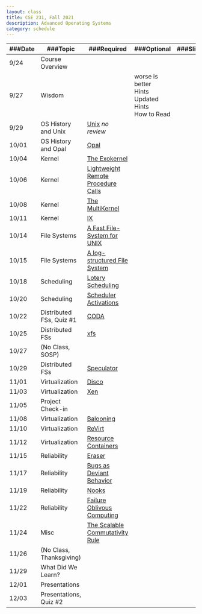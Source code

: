 ```yaml
---
layout: class
title: CSE 231, Fall 2021
description: Advanced Operating Systems
category: schedule
---
```


|    ###Date   | ###Topic | ###Required | ###Optional | ###Slides |
|--------------|----------|-------------|-------------|--------|
| 9/24 | Course Overview          |                        | | |
| 9/27 | Wisdom                   |                                                            | worse is better<br />Hints<br />Updated Hints<br />How to Read | |
| 9/29 | OS History and Unix      | [Unix](https://dl.acm.org/doi/10.1145/957195.808045) *no review*                     | | |
|10/01 | OS History and Opal      | [Opal](https://dl.acm.org/doi/10.1145/195792.195795)                                 | | |
|10/04 | Kernel                   | [The Exokernel](https://dl.acm.org/doi/10.1145/224056.224076)                        | | |
|10/06 | Kernel                   | [Lightweight Remote Procedure Calls](https://dl.acm.org/doi/10.1145/77648.77650)     | | |
|10/08 | Kernel                   | [The MultiKernel](https://dl.acm.org/doi/10.1145/1629575.1629579)                    | | |
|10/11 | Kernel                   | [IX](https://www.usenix.org/conference/osdi14/technical-sessions/presentation/belay) | | |
|10/14 | File Systems             | [A Fast File-System for UNIX](https://dl.acm.org/doi/10.1145/989.990)                | | |
|10/15 | File Systems             | [A log-structured File System](https://dl.acm.org/doi/10.1145/121132.121137)         | | |
|10/18 | Scheduling               | [Lotery Scheduling](https://www.usenix.org/conference/osdi-94/lottery-scheduling-flexible-proportional-share-resource-management) | | |
|10/20 | Scheduling               | [Scheduler Activations](https://dl.acm.org/doi/10.1145/121132.121151)           | | |
|10/22 | Distributed FSs, Quiz #1 | [CODA](https://dl.acm.org/doi/10.1145/121133.121166)                                 | | |
|10/25 | Distributed FSs          | [xfs](https://dl.acm.org/doi/10.1145/225535.225537)             | | |
|10/27 | (No Class, SOSP)         | | | |
|10/29 | Distributed FSs          | [Speculator](https://dl.acm.org/doi/10.1145/1095809.1095829)                        | | |
|11/01 | Virtualization           | [Disco](https://dl.acm.org/doi/10.1145/265924.265930)   | | |
|11/03 | Virtualization           | [Xen](https://dl.acm.org/doi/10.1145/945445.945462)    | | |
|11/05 | Project Check-in         |                                    | | |
|11/08 | Virtualization           | [Balooning](https://dl.acm.org/doi/10.1145/844128.844146)                         | | |
|11/10 | Virtualization           | [ReVirt](https://www.usenix.org/legacy/publications/library/proceedings/osdi02/tech/dunlap.html)                       | | | 
|11/12 | Virtualization           | [Resource Containers](https://www.usenix.org/legacy/publications/library/proceedings/osdi99/banga.html)                | | | 
|11/15 | Reliability              | [Eraser](https://dl.acm.org/doi/10.1145/265924.265927)                  | | |
|11/17 | Reliability              | [Bugs as Deviant Behavior](https://dl.acm.org/doi/10.1145/502034.502041)           | | |
|11/19 | Reliability              | [Nooks](https://dl.acm.org/doi/abs/10.1145/945445.945466)                              | | |
|11/22 | Reliability              | [Failure Oblivous Computing](https://www.usenix.org/conference/osdi-04/enhancing-server-availability-and-security-through-failure-oblivious-computing) | | |
|11/24 | Misc                     | [The Scalable Commutativity Rule](https://dl.acm.org/doi/10.1145/2517349.2522712)    | | |
|11/26 |(No Class, Thanksgiving)|                                    | | |
|11/29 | What Did We Learn?     |                           | | |
|12/01 | Presentations  |                           | | | 
|12/03 | Presentations, Quiz #2  |                           | | |



